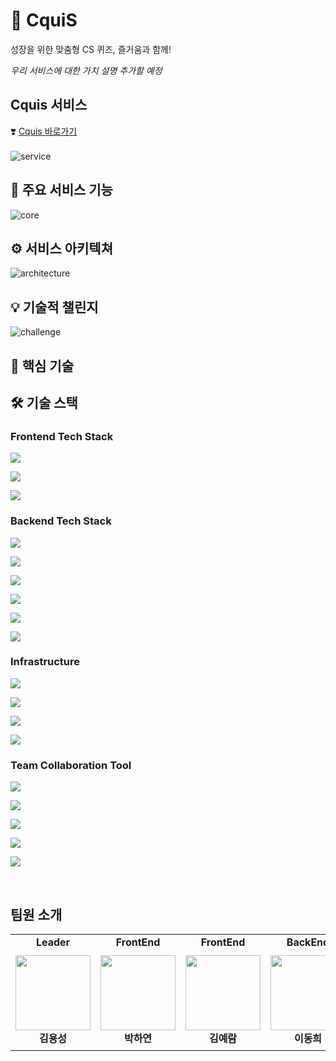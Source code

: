 # 🦑 CquiS

성장을 위한 맞춤형 CS 퀴즈, 즐거움과 함께!

_우리 서비스에 대한 가치 설명 추가할 예정_

<div>

## Cquis 서비스
❣️ [Cquis 바로가기](https://cquis.net/)
<br>
<br>
![service](https://github.com/user-attachments/assets/bfeb9202-772a-40ab-bfa8-3bb390bf52e0)

<div>

## 📢 주요 서비스 기능
![core](https://github.com/user-attachments/assets/df862d5b-7d89-4d7d-930b-97c9cd86ce26)

<div>

## ⚙️ 서비스 아키텍쳐
![architecture](https://github.com/user-attachments/assets/c843ee9f-0fe8-41c7-923d-33a71950b1f0)

<div>

## 💡 기술적 챌린지
![challenge](https://github.com/user-attachments/assets/65670477-df35-49c2-873d-12d5e401b35e)

<div>

## 📌 핵심 기술

<div>

## 🛠 기술 스택

### Frontend Tech Stack

<img src="https://img.shields.io/badge/react-61DAFB?style=for-the-badge&logo=react&logoColor=white"><p>

<img src="https://img.shields.io/badge/typescript-3178C6?style=for-the-badge&logo=typescript&logoColor=white"><p>

<img src="https://img.shields.io/badge/websocket-FFCD00?style=for-the-badge&logo=websocket&logoColor=white"><p>


### Backend Tech Stack

<img src="https://img.shields.io/badge/java-007396?style=for-the-badge&logo=java&logoColor=white"><p>

<img src="https://img.shields.io/badge/springboot-6DB33F?style=for-the-badge&logo=springboot&logoColor=white"><p>

<img src="https://img.shields.io/badge/spring security-6DB33F?style=for-the-badge&logo=springsecurity&logoColor=white"><p>

<img src="https://img.shields.io/badge/gradle-02303A?style=for-the-badge&logo=gradle&logoColor=white"><p>

<img src="https://img.shields.io/badge/openai-412991?style=for-the-badge&logo=openai&logoColor=white"><p>

<img src="https://img.shields.io/badge/websocket-FFCD00?style=for-the-badge&logo=websocket&logoColor=white"><p>


### Infrastructure

<img src="https://img.shields.io/badge/mysql-4479A1?style=for-the-badge&logo=mysql&logoColor=white"><p>

<img src="https://img.shields.io/badge/amazon ec2-FF9900?style=for-the-badge&logo=amazonec2&logoColor=white"><p>

<img src="https://img.shields.io/badge/amazon route53-7D929E?style=for-the-badge&logo=amazonaws&logoColor=white"><p>

<img src="https://img.shields.io/badge/github actions-2088FF?style=for-the-badge&logo=githubactions&logoColor=white"><p>

### Team Collaboration Tool

<img src="https://img.shields.io/badge/github-181717?style=for-the-badge&logo=github&logoColor=white"><p>

<img src="https://img.shields.io/badge/figma-F24E1E?style=for-the-badge&logo=figma&logoColor=white"><p>

<img src="https://img.shields.io/badge/notion-000000?style=for-the-badge&logo=notion&logoColor=white"><p>

<img src="https://img.shields.io/badge/postman-FF6C37?style=for-the-badge&logo=postman&logoColor=white"><p>

<img src="https://img.shields.io/badge/intellij idea-000000?style=for-the-badge&logo=intellijidea&logoColor=white"><p>

<br>

## 팀원 소개
<table>
    <tr>
        <td  align="center" width="150px">
        <strong>Leader</strong>
        </td>
        <td  align="center" width="150px">
        <strong>FrontEnd</strong>
        </td>
        <td  align="center" width="150px">
        <strong>FrontEnd</strong>
        </td>
        <td  align="center" width="150px">
        <strong>BackEnd</strong>
        </td>
        <td  align="center" width="150px">
        <strong>BackEnd</strong>
        </td>
    </tr>
    <tr height="160px">
        <td align="center" width="150px">
            <a href="https://github.com/yongsoung"><img height="120px" width="120px" src="https://avatars.githubusercontent.com/u/173328024?v=4"/></a>
            <br />
            <strong>김용성</strong>
        </td>
        <td align="center" width="150px">
            <a href="https://github.com/ll5215"><img height="120px" width="120px" src="https://avatars.githubusercontent.com/u/173767232?v=4"/></a>
            <br />
            <strong>박하연</strong>
        </td>
        <td align="center" width="150px">
            <a href="https://github.com/yujin0124"><img height="120px" width="120px" src="https://avatars.githubusercontent.com/u/63442636?v=4"/></a>
            <br />
            <strong>김예람</strong>
        </td>
        <td align="center" width="150px">
            <a href="https://github.com/yujin0124"><img height="120px" width="120px" src="https://avatars.githubusercontent.com/u/77543446?v=4"/></a>
            <br />
            <strong>이동희</strong>
        </td>
        <td align="center" width="150px">
            <a href="https://github.com/kklee0930"><img height="120px" width="120px" src="https://avatars.githubusercontent.com/u/38284326?v=4"/></a>
            <br />
            <strong>김해강</strong>
        </td>
    </tr>
</table>
